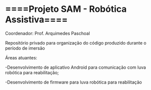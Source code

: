 <h1>====Projeto SAM - Robótica Assistiva====</h1>

Coordenador: Prof. Arquimedes Paschoal

Repositório privado para organização do código produzido durante o período de imersão

Áreas atuantes:

-Desenvolvimento de aplicativo Android para comunicação com luva robótica para reabilitação;

-Desenvolvimento de firmware para luva robótica para reabilitação

